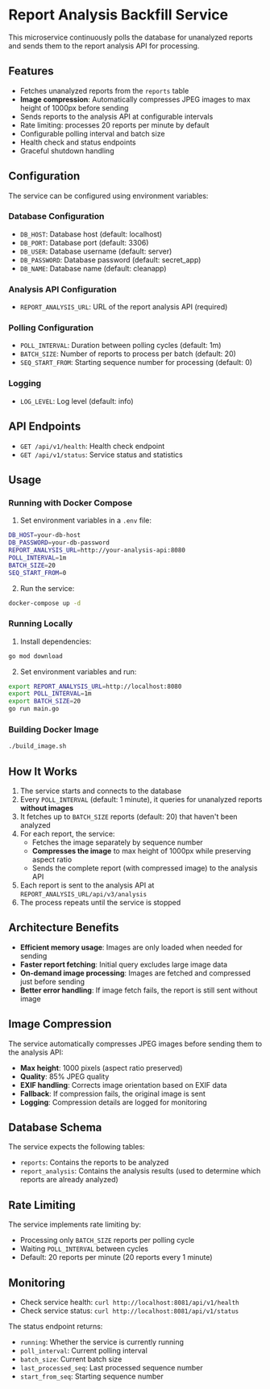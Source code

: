 # Report Analysis Backfill Service

This microservice continuously polls the database for unanalyzed reports and sends them to the report analysis API for processing.

## Features

- Fetches unanalyzed reports from the `reports` table
- **Image compression**: Automatically compresses JPEG images to max height of 1000px before sending
- Sends reports to the analysis API at configurable intervals
- Rate limiting: processes 20 reports per minute by default
- Configurable polling interval and batch size
- Health check and status endpoints
- Graceful shutdown handling

## Configuration

The service can be configured using environment variables:

### Database Configuration
- `DB_HOST`: Database host (default: localhost)
- `DB_PORT`: Database port (default: 3306)
- `DB_USER`: Database username (default: server)
- `DB_PASSWORD`: Database password (default: secret_app)
- `DB_NAME`: Database name (default: cleanapp)

### Analysis API Configuration
- `REPORT_ANALYSIS_URL`: URL of the report analysis API (required)

### Polling Configuration
- `POLL_INTERVAL`: Duration between polling cycles (default: 1m)
- `BATCH_SIZE`: Number of reports to process per batch (default: 20)
- `SEQ_START_FROM`: Starting sequence number for processing (default: 0)

### Logging
- `LOG_LEVEL`: Log level (default: info)

## API Endpoints

- `GET /api/v1/health`: Health check endpoint
- `GET /api/v1/status`: Service status and statistics

## Usage

### Running with Docker Compose

1. Set environment variables in a `.env` file:
```bash
DB_HOST=your-db-host
DB_PASSWORD=your-db-password
REPORT_ANALYSIS_URL=http://your-analysis-api:8080
POLL_INTERVAL=1m
BATCH_SIZE=20
SEQ_START_FROM=0
```

2. Run the service:
```bash
docker-compose up -d
```

### Running Locally

1. Install dependencies:
```bash
go mod download
```

2. Set environment variables and run:
```bash
export REPORT_ANALYSIS_URL=http://localhost:8080
export POLL_INTERVAL=1m
export BATCH_SIZE=20
go run main.go
```

### Building Docker Image

```bash
./build_image.sh
```

## How It Works

1. The service starts and connects to the database
2. Every `POLL_INTERVAL` (default: 1 minute), it queries for unanalyzed reports **without images**
3. It fetches up to `BATCH_SIZE` reports (default: 20) that haven't been analyzed
4. For each report, the service:
   - Fetches the image separately by sequence number
   - **Compresses the image** to max height of 1000px while preserving aspect ratio
   - Sends the complete report (with compressed image) to the analysis API
5. Each report is sent to the analysis API at `REPORT_ANALYSIS_URL/api/v3/analysis`
6. The process repeats until the service is stopped

## Architecture Benefits

- **Efficient memory usage**: Images are only loaded when needed for sending
- **Faster report fetching**: Initial query excludes large image data
- **On-demand image processing**: Images are fetched and compressed just before sending
- **Better error handling**: If image fetch fails, the report is still sent without image

## Image Compression

The service automatically compresses JPEG images before sending them to the analysis API:

- **Max height**: 1000 pixels (aspect ratio preserved)
- **Quality**: 85% JPEG quality
- **EXIF handling**: Corrects image orientation based on EXIF data
- **Fallback**: If compression fails, the original image is sent
- **Logging**: Compression details are logged for monitoring

## Database Schema

The service expects the following tables:
- `reports`: Contains the reports to be analyzed
- `report_analysis`: Contains the analysis results (used to determine which reports are already analyzed)

## Rate Limiting

The service implements rate limiting by:
- Processing only `BATCH_SIZE` reports per polling cycle
- Waiting `POLL_INTERVAL` between cycles
- Default: 20 reports per minute (20 reports every 1 minute)

## Monitoring

- Check service health: `curl http://localhost:8081/api/v1/health`
- Check service status: `curl http://localhost:8081/api/v1/status`

The status endpoint returns:
- `running`: Whether the service is currently running
- `poll_interval`: Current polling interval
- `batch_size`: Current batch size
- `last_processed_seq`: Last processed sequence number
- `start_from_seq`: Starting sequence number
